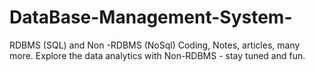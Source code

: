 # DataBase-Management-System-
RDBMS (SQL) and Non -RDBMS (NoSql) Coding, Notes, articles, many more. Explore the data analytics with Non-RDBMS - stay tuned and fun.
